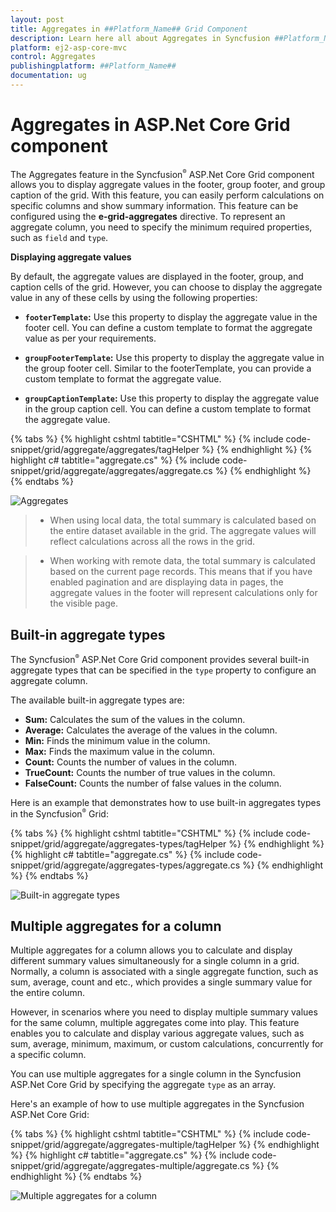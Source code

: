 ```yaml
---
layout: post
title: Aggregates in ##Platform_Name## Grid Component
description: Learn here all about Aggregates in Syncfusion ##Platform_Name## Grid component of Syncfusion Essential JS 2 and more.
platform: ej2-asp-core-mvc
control: Aggregates
publishingplatform: ##Platform_Name##
documentation: ug
---
```


# Aggregates in ASP.Net Core Grid component

The Aggregates feature in the Syncfusion<sup style="font-size:70%">&reg;</sup> ASP.Net Core Grid component allows you to display aggregate values in the footer, group footer, and group caption of the grid. With this feature, you can easily perform calculations on specific columns and show summary information. This feature can be configured using the **e-grid-aggregates** directive. To represent an aggregate column, you need to specify the minimum required properties, such as `field` and `type`.

**Displaying aggregate values**

By default, the aggregate values are displayed in the footer, group, and caption cells of the grid. However, you can choose to display the aggregate value in any of these cells by using the following properties:

* **`footerTemplate`:** Use this property to display the aggregate value in the footer cell. You can define a custom template to format the aggregate value as per your requirements.

* **`groupFooterTemplate`:** Use this property to display the aggregate value in the group footer cell. Similar to the footerTemplate, you can provide a custom template to format the aggregate value.

* **`groupCaptionTemplate`:** Use this property to display the aggregate value in the group caption cell. You can define a custom template to format the aggregate value.

{% tabs %}
{% highlight cshtml tabtitle="CSHTML" %}
{% include code-snippet/grid/aggregate/aggregates/tagHelper %}
{% endhighlight %}
{% highlight c# tabtitle="aggregate.cs" %}
{% include code-snippet/grid/aggregate/aggregates/aggregate.cs %}
{% endhighlight %}
{% endtabs %}

![Aggregates](../images/aggregates/aggregates.png) 

> * When using local data, the total summary is calculated based on the entire dataset available in the grid. The aggregate values will reflect calculations across all the rows in the grid.

> * When working with remote data, the total summary is calculated based on the current page records. This means that if you have enabled pagination and are displaying data in pages, the aggregate values in the footer will represent calculations only for the visible page.

## Built-in aggregate types

The Syncfusion<sup style="font-size:70%">&reg;</sup> ASP.Net Core Grid component provides several built-in aggregate types that can be specified in the `type` property to configure an aggregate column.

The available built-in aggregate types are:

* **Sum:** Calculates the sum of the values in the column.
* **Average:** Calculates the average of the values in the column.
* **Min:** Finds the minimum value in the column.
* **Max:** Finds the maximum value in the column.
* **Count:** Counts the number of values in the column.
* **TrueCount:** Counts the number of true values in the column.
* **FalseCount:** Counts the number of false values in the column.

Here is an example that demonstrates how to use built-in aggregates types in the Syncfusion<sup style="font-size:70%">&reg;</sup> Grid:

{% tabs %}
{% highlight cshtml tabtitle="CSHTML" %}
{% include code-snippet/grid/aggregate/aggregates-types/tagHelper %}
{% endhighlight %}
{% highlight c# tabtitle="aggregate.cs" %}
{% include code-snippet/grid/aggregate/aggregates-types/aggregate.cs %}
{% endhighlight %}
{% endtabs %}

![Built-in aggregate types](../images/aggregates/aggregate-types.png)


## Multiple aggregates for a column

Multiple aggregates for a column allows you to calculate and display different summary values simultaneously for a single column in a grid. Normally, a column is associated with a single aggregate function, such as sum, average, count and etc., which provides a single summary value for the entire column.

However, in scenarios where you need to display multiple summary values for the same column, multiple aggregates come into play. This feature enables you to calculate and display various aggregate values, such as sum, average, minimum, maximum, or custom calculations, concurrently for a specific column.

You can use multiple aggregates for a single column in the Syncfusion ASP.Net Core Grid by specifying the aggregate `type` as an array.

Here's an example of how to use multiple aggregates in the Syncfusion ASP.Net Core Grid:

{% tabs %}
{% highlight cshtml tabtitle="CSHTML" %}
{% include code-snippet/grid/aggregate/aggregates-multiple/tagHelper %}
{% endhighlight %}
{% highlight c# tabtitle="aggregate.cs" %}
{% include code-snippet/grid/aggregate/aggregates-multiple/aggregate.cs %}
{% endhighlight %}
{% endtabs %}

![Multiple aggregates for a column](../images/aggregates/aggregates-multiple.png)